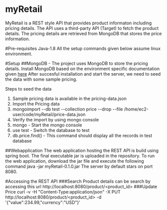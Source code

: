 # myRetail
MyRetail is a REST style API that provides product informaton including pricing details. The API uses a third-party API (Target) to fetch the product details. The pricing details are retrieved from MongoDB that stores the price information.

#Pre-requisites
Java-1.8
All the setup commands given below assume linux environment.

#Setup
##MongoDB -
The project uses MongoDB to store the pricing details.
Install MongoDB based on the environment specific documentation given [here](https://www.mongodb.com/download-center)
After succesful installation and start the server, we need to seed the data with some sample pricing.

Steps to seed the data

1. Sample pricing data is available in the pricing-data.json
2. Import the Pricing data
  1. mongoimport --db test --collection price --drop --file /home/ec2-user/code/myRetail/price-data.json
3. Verify the import by using mongo console
  1. mongo - Start the mongo console
  2. use test - Switch the database to test
  3. db.price.find() - This command should display all the records in test database

##Webapplication
The web application hosting the REST API is build using spring boot. The final executable jar is uploaded in the repository.
To run the web application, download the jar file and execute the following command
  java -jar myRetail-0.1.0.jar 
 The server by default stars on port 8080.
 
#Accessing the REST API
###Search
Product details can be search by accessing this url
http://localhost:8080/product/<product_id>
###Update Price
curl -v -H "Content-Type:application/json" -X PUT http://localhost:8080/product/<product_id> -d '{"value":234.99,"currency":"USD"}'
 
